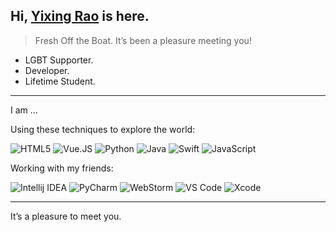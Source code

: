 <head>
  <link rel="stylesheet" href="https://cdn.jsdelivr.net/npm/@fortawesome/fontawesome-free/css/all.min.css">
</head>

## Hi, [Yixing Rao](https://github.com/moirao) is here.

> Fresh Off the Boat. It’s been a pleasure meeting you!

- LGBT Supporter.
- Developer.
- Lifetime Student.


---

I am ...

Using these techniques to explore the world:

![HTML5](https://img.shields.io/badge/-HTML5-E34F26?style=flat-square&logo=HTML5&logoColor=white)
![Vue.JS](https://img.shields.io/badge/-Vue.js-35495c?&style=flat-square&logo=vue.js&logoColor=default)
![Python](https://img.shields.io/badge/-Python-375A81?style=flat-square&logo=Python&logoColor=default)
![Java](https://img.shields.io/badge/-Java-007396?style=flat-square&logo=Java&logoColor=white)
![Swift](https://img.shields.io/badge/-Swift-ec4736?&style=flat-square&logo=Swift&logoColor=white)
![JavaScript](https://img.shields.io/badge/-JavaScript-black?style=flat-square&logo=JavaScript&logoColor=default)

Working with my friends:

![Intellij IDEA](https://img.shields.io/badge/-Intellij%20IDEA-red?style=flat-square&logo=Intellij%20Idea&logoColor=default)
![PyCharm](https://img.shields.io/badge/-PyCharm-375A81?style=flat-square&logo=PyCharm&logoColor=default)
![WebStorm](https://img.shields.io/badge/-WebStorm-51A5DD?style=flat-square&logo=Webstorm&logoColor=default)
![VS Code](https://img.shields.io/badge/-VS%20Code-007ACC?style=flat-square&logo=Visual%20Studio%20Code&logoColor=white)
![Xcode](https://img.shields.io/badge/-Xcode-1575F9?style=flat-square&logo=Xcode&logoColor=white)

---

It’s a pleasure to meet you.
